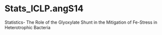 # Stats_ICLP.angS14
Statistics- The Role of the Glyoxylate Shunt in the Mitigation of Fe-Stress in Heterotrophic Bacteria
